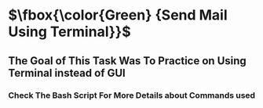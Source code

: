 
# $\fbox{\color{Green} {Send Mail Using Terminal}}$

## The Goal of This Task Was To Practice on Using Terminal instead of GUI


### Check The Bash Script For More Details about Commands used



